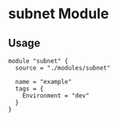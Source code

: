 # subnet Module

## Usage

```hcl
module "subnet" {
  source = "./modules/subnet"

  name = "example"
  tags = {
    Environment = "dev"
  }
}
```
